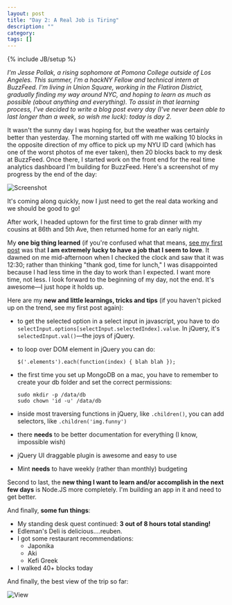 ```yaml
---
layout: post
title: "Day 2: A Real Job is Tiring"
description: ""
category: 
tags: []
---
```

{% include JB/setup %}

*I'm Jesse Pollak, a rising sophomore at Pomona College outside of Los Angeles. This summer, I'm a hackNY Fellow and technical intern at BuzzFeed. I'm living in Union Square, working in the Flatiron District, gradually finding my way around NYC, and hoping to learn as much as possible (about anything and everything). To assist in that learning process, I've decided to write a blog post every day (I've never been able to last longer than a week, so wish me luck): today is day 2.*

It wasn't the sunny day I was hoping for, but the weather was certainly better than yesterday. The morning started off with me walking 10 blocks in the opposite direction of my office to pick up my NYU ID card (which has one of the worst photos of me ever taken), then 20 blocks back to my desk at BuzzFeed. Once there, I started work on the front end for the real time analytics dashboard I'm building for BuzzFeed. Here's a screenshot of my progress by the end of the day:

![Screenshot](http://f.cl.ly/items/3z3V3h2h293k451d1w3B/Screen%20shot%202012-05-22%20at%2010.44.29%20PM.png)

It's coming along quickly, now I just need to get the real data working and we should be good to go!

After work, I headed uptown for the first time to grab dinner with my cousins at 86th and 5th Ave, then returned home for an early night.

My **one big thing learned** (if you're confused what that means, [see my first post](http://jpollak92.github.com/2012/05/21/day-1-dont-be-afraid-to-ask-questions/) was that **I am extremely lucky to have a job that I seem to love**. It dawned on me mid-afternoon when I checked the clock and saw that it was 12:30; rather than thinking "thank god, time for lunch," I was disappointed because I had less time in the day to work than I expected. I want more time, not less. I look forward to the beginning of my day, not the end. It's awesome—I just hope it holds up.

Here are my **new and little learnings, tricks and tips** (if you haven't picked up on the trend, see my first post again):

* to get the selected option in a select input in javascript, you have to do `selectInput.options[selectInput.selectedIndex].value`. In jQuery, it's `selectedInput.val()`—the joys of jQuery.
* to loop over DOM element in jQuery you can do:

    `$('.elements').each(function(index) {
		blah blah
    });`

* the first time you set up MongoDB on a mac, you have to remember to create your db folder and set the correct permissions:

	`sudo mkdir -p /data/db`  
	`sudo chown 'id -u' /data/db`
	
* inside most traversing functions in jQuery, like `.children()`, you can add selectors, like `.children('img.funny')`
* there **needs** to be better documentation for everything (I know, impossible wish)
* jQuery UI draggable plugin is awesome and easy to use
* Mint **needs** to have weekly (rather than monthly) budgeting

Second to last, the  **new thing I want to learn and/or accomplish in the next few days** is Node.JS more completely. I'm building an app in it and need to get better.

And finally, **some fun things**:

* My standing desk quest continued: **3 out of 8 hours total standing!**
* Edleman's Deli is delicious....reuben.
* I got some restaurant recommendations:
	- Japonika
	- Aki
	- Kefi Greek
* I walked 40+ blocks today

And finally, the best view of the trip so far:

![View](http://f.cl.ly/items/1K1g2h0j0Z1v472g1U3M/photo.JPG)